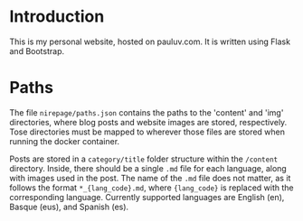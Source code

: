 # Introduction
This is my personal website, hosted on pauluv.com. It is written using Flask and Bootstrap.

# Paths
The file <code>nirepage/paths.json</code> contains the paths to the 'content' and 'img' directories, where blog posts and website images are stored, respectively. Tose directories must be mapped to wherever those files are stored when running the docker container.

Posts are stored in a <code>category/title</code> folder structure within the <code>/content</code> directory. Inside, there should be a single <code>.md</code> file for each language, along with images used in the post. The name of the <code>.md</code> file does not matter, as it follows the format <code>*_{lang_code}.md</code>, where <code>{lang_code}</code> is replaced with the corresponding language. Currently supported languages are English (en), Basque (eus), and Spanish (es).

